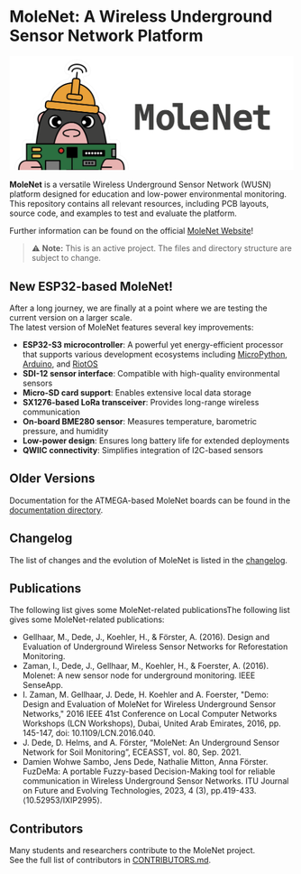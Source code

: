 # MoleNet: A Wireless Underground Sensor Network Platform

![MoleNet Logo](images/2025_molenet_logo_small_text_blk.png)

**MoleNet** is a versatile Wireless Underground Sensor Network (WUSN) platform designed for education and low-power environmental monitoring.  
This repository contains all relevant resources, including PCB layouts, source code, and examples to test and evaluate the platform.

Further information can be found on the official [MoleNet Website](https://molenet.org/)!

> ⚠️ **Note:** This is an active project. The files and directory structure are subject to change.


## New ESP32-based MoleNet!

After a long journey, we are finally at a point where we are testing the current version on a larger scale.  
The latest version of MoleNet features several key improvements:

- **ESP32-S3 microcontroller**: A powerful yet energy-efficient processor that supports various development ecosystems including [MicroPython](https://micropython.org/), [Arduino](https://www.arduino.cc/), and [RiotOS](https://www.riot-os.org/)
- **SDI-12 sensor interface**: Compatible with high-quality environmental sensors
- **Micro-SD card support**: Enables extensive local data storage
- **SX1276-based LoRa transceiver**: Provides long-range wireless communication
- **On-board BME280 sensor**: Measures temperature, barometric pressure, and humidity
- **Low-power design**: Ensures long battery life for extended deployments
- **QWIIC connectivity**: Simplifies integration of I2C-based sensors


## Older Versions

Documentation for the ATMEGA-based MoleNet boards can be found in the [documentation directory](docs/MoleNet_ATMEGA.md).

## Changelog

The list of changes and the evolution of MoleNet is listed in the
[changelog](CHANGELOG.md).

## Publications

The following list gives some MoleNet-related publicationsThe following list
gives some MoleNet-related publications:

- Gellhaar, M., Dede, J., Koehler, H., & Förster, A. (2016). Design and Evaluation of Underground Wireless Sensor Networks for Reforestation Monitoring.
- Zaman, I., Dede, J., Gellhaar, M., Koehler, H., & Foerster, A. (2016). Molenet: A new sensor node for underground monitoring. IEEE SenseApp.
- I. Zaman, M. Gellhaar, J. Dede, H. Koehler and A. Foerster, "Demo: Design and Evaluation of MoleNet for Wireless Underground Sensor Networks," 2016 IEEE 41st Conference on Local Computer Networks Workshops (LCN Workshops), Dubai, United Arab Emirates, 2016, pp. 145-147, doi: 10.1109/LCN.2016.040.
- J. Dede, D. Helms, and A. Förster, “MoleNet: An Underground Sensor Network for Soil Monitoring”, ECEASST, vol. 80, Sep. 2021.
- Damien Wohwe Sambo, Jens Dede, Nathalie Mitton, Anna Förster. FuzDeMa: A portable Fuzzy-based Decision-Making tool for reliable communication in Wireless Underground Sensor Networks. ITU Journal on Future and Evolving Technologies, 2023, 4 (3), pp.419-433. ⟨10.52953/IXIP2995⟩.


## Contributors

Many students and researchers contribute to the MoleNet project.  
See the full list of contributors in [CONTRIBUTORS.md](CONTRIBUTORS.md).
